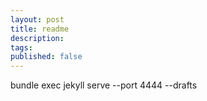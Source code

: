 ```yaml
---
layout: post
title: readme
description: 
tags: 
published: false
---
```

bundle exec jekyll serve --port 4444 --drafts